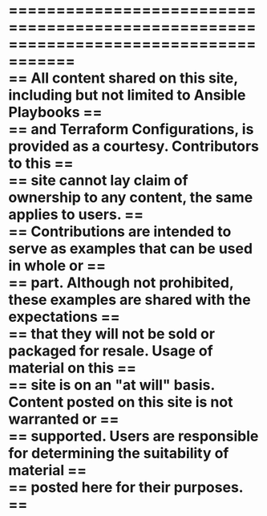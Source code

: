 =====================================================================================  
== All content shared on this site, including but not limited to Ansible Playbooks ==  
== and Terraform Configurations, is provided as a courtesy.  Contributors to this  ==  
== site cannot lay claim of ownership to any content, the same applies to users.   ==  
== Contributions are intended to serve as examples that can be used in whole or    ==  
== part.  Although not prohibited, these examples are shared with the expectations ==  
== that they will not be sold or packaged for resale.  Usage of material on this   ==  
== site is on an "at will" basis.  Content posted on this site is not warranted or ==  
== supported.  Users are responsible for determining the suitability of material   ==  
== posted here for their purposes.                                                 ==  
=====================================================================================  
